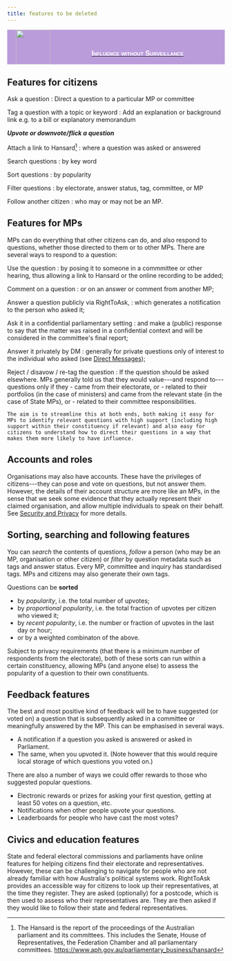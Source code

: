 ```yaml
---
title: features to be deleted
---
```


<a href="https://hackmd.io/peCERzhcRm-2HUtOGlgvRQ">
<div style="display: flex; align-items: flex-end; width=100%; background-color: #bb9cdb; justify-content: space-between">
    <img style="margin-left: 20px; height:80px" src="https://i.imgur.com/zbzGAzJ.png" />
    <p style="font: normal small-caps 900 16px sans-serif; color: white">
    Influence without Surveillance
    </p>
    <div style="clear:both;"></div>
</div>
</a>

## Features for citizens

Ask a question
: Direct a question to a particular MP or committee

Tag a question with a topic or keyword
: Add an explanation or background link
e.g. to a bill or explanatory memorandum

***Upvote or downvote/flick a question***

Attach a link to Hansard[^1]
:   where a question was asked or answered

Search questions
:   by key word

Sort questions
:   by popularity

Filter questions
:   by electorate, answer status, tag, committee, or MP

Follow another citizen
:   who may or may not be an MP.

## Features for MPs

MPs can do everything that other citizens can do, and also respond to questions, whether those directed to them or to other MPs. There are several ways to respond to a question:

Use the question
:   by posing it to someone in a commmittee or other hearing, thus allowing a link to Hansard or the online recording to be added;

Comment on a question
:   or on an answer or comment from another MP;

Answer a question publicly via RightToAsk,
:   which generates a notification to the person who asked it;

Ask it in a confidential parliamentary setting
:   and make a (public) response to say that the matter was raised in a confidential context and will be considered in the committee's final report;

Answer it privately by DM
 :   generally for private questions only of interest to the individual who asked (see [Direct Messages](https://righttoaskorg.github.io/righttoask-docs/DMs));

Reject / disavow / re-tag the question
:   If the question should be asked elsewhere. 
MPs generally told us that they would value---and respond to---questions
only if they
    -   came from their electorate, or
    -   related to their portfolios (in the case of ministers) and came from the relevant state (in the case of State MPs), or
    -   related to their committee responsibilities.

    The aim is to streamline this at both ends, both making it easy for MPs to identify relevant questions with high support (including high support within their constituency if relevant) and also easy for citizens to understand how to direct their questions in a way that makes them more likely to have influence.

## Accounts and roles

Organisations may also have accounts. These have the privileges of citizens---they can pose and vote on questions, but not answer them. However, the details of their account structure are more like an MPs, in the sense that we seek some evidence that they actually represent their claimed organisation, and allow multiple individuals to speak on their behalf. See [Security and Privacy](/ttDlv_zvT-eufOUZM-LgJA) for more details.

## Sorting, searching and following features

You can *search* the contents of questions, *follow* a person (who may be an MP, organisation or other citizen) or *filter* by question metadata such as tags and answer status. Every MP, committee and inquiry has standardised tags. MPs and citizens may also generate their own tags.

Questions can be **sorted**

-   by *popularity*, i.e. the total number of upvotes;
-   by *proportional popularity*, i.e. the total fraction of upvotes per citizen who viewed it;
-   by *recent popularity*, i.e. the number or fraction of upvotes in the last day or hour;
-   or by a weighted combinaton of the above.

Subject to privacy requirements (that there is a minimum number of respondents from the electorate), both of these sorts can run within a certain constituency, allowing MPs (and anyone else) to assess the popularity of a question to their own constituents.

## Feedback features

The best and most positive kind of feedback will be to have suggested (or voted on) a question that is subsequently asked in a committee or meaningfully answered by the MP. This can be emphasised in several ways. 

-   A notification if a question you asked is answered or asked in Parliament.
-   The same, when you upvoted it. (Note however that this would require local storage of which questions you voted on.)

There are also a number of ways we could offer rewards to those who suggested popular questions.

-   Electronic rewards or prizes for asking your first question, getting at least 50 votes on a question, etc.
-   Notifications when other people upvote your questions.
-   Leaderboards for people who have cast the most votes?

## Civics and education features

State and federal electoral commissions and parliaments have online features for helping citizens find their electorate and representatives. However, these can be challenging to navigate for people who are not already familiar with how Australia's political systems work.  RightToAsk provides an accessible way for citizens to look up their representatives, at the time they register. They are asked (optionally) for a postcode, which is then used to assess who their representatives are. They are then asked if they would like to follow their state and federal representatives.

[^1]: The Hansard is the report of the proceedings of the Australian parliament and its committees. This includes the Senate, House of Representatives, the Federation Chamber and all parliamentary committees. <https://www.aph.gov.au/parliamentary_business/hansard>
